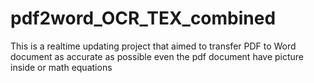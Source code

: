 # pdf2word_OCR_TEX_combined
This is a realtime updating project that aimed to transfer PDF to Word document as accurate as possible even the pdf document have picture inside or math equations
